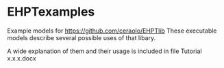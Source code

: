 # EHPTexamples
Example models for https://github.com/ceraolo/EHPTlib These executable models describe several possible uses of that libary.

A wide explanation of them and their usage is included in file Tutorial x.x.x.docx
